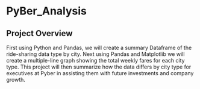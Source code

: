 # PyBer_Analysis

## Project Overview
First using Python and Pandas, we will create a summary Dataframe of the ride-sharing data type by city. Next using Pandas and Matplotlib we will create a multiple-line graph showing the total weekly fares for each city type. This project will then summarize how the data differs by city type for executives at Pyber in assisting them with future investments and company growth. 
